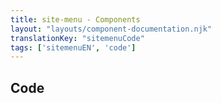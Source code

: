 ```yaml
---
title: site-menu - Components
layout: "layouts/component-documentation.njk"
translationKey: "sitemenuCode"
tags: ['sitemenuEN', 'code']
---
```


## Code